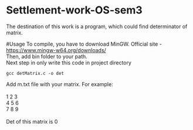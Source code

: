 # Settlement-work-OS-sem3
The destination of this work is a program, which could find determinator of matrix.

#Usage
To compile, you have to download MinGW. Official site - https://www.mingw-w64.org/downloads/<br>
Then, add bin folder to your path.<br>
Next step in only write this code in project directory<br>
```code
gcc detMatrix.c -o det
```
Add m.txt file with your matrix. For example:<br>
<br>
1 2 3<br>
4 5 6<br>
7 8 9<br>
<br>
Det of this matrix is 0<br>
